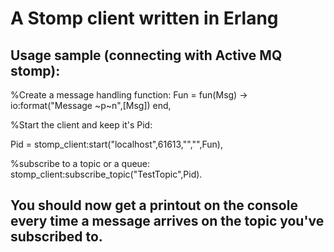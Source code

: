 A Stomp client written in Erlang
================================

Usage sample (connecting with Active MQ stomp):
----------------------------------------------

%Create a message handling function:
  Fun = fun(Msg) ->
              io:format("Message ~p~n",[Msg])
         end,

%Start the client and keep it's Pid:

  Pid = stomp_client:start("localhost",61613,"","",Fun),

%subscribe to a topic or a queue:
  stomp_client:subscribe_topic("TestTopic",Pid).

You should now get a printout on the console every time a message arrives on the topic you've subscribed to.
------------------------------------------------------------------------------------------------------------
